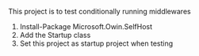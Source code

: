 ﻿This project is to test conditionally running middlewares
1) Install-Package Microsoft.Owin.SelfHost
2) Add the Startup class
3) Set this project as startup project when testing